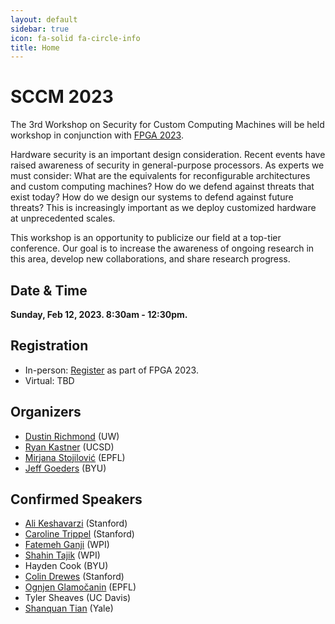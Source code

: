 ```yaml
---
layout: default
sidebar: true
icon: fa-solid fa-circle-info
title: Home
---
```


# SCCM 2023

The 3rd Workshop on Security for Custom Computing Machines will be held workshop in conjunction with [FPGA 2023](https://www.isfpga.org/). 

Hardware security is an important design consideration. Recent events have raised awareness of security in general-purpose processors. As experts we must consider: What are the equivalents for reconfigurable architectures and custom computing machines? How do we defend against threats that exist today? How do we design our systems to defend against future threats? This is increasingly important as we deploy customized hardware at unprecedented scales.

This workshop is an opportunity to publicize our field at a top-tier conference. Our goal is to increase the awareness of ongoing research in this area, develop new collaborations, and share research progress.

## Date & Time
**Sunday, Feb 12, 2023.  8:30am - 12:30pm.**  
<!-- [Workshop Schedule]({% link agenda.md %}). -->

## Registration
 * In-person: [Register](https://www.isfpga.org/registration/) as part of FPGA 2023.
 * Virtual: TBD

## Organizers
* [Dustin Richmond](https://www.dustinrichmond.com/) (UW)
* [Ryan Kastner](https://kastner.ucsd.edu/) (UCSD)
* [Mirjana Stojilović](https://mirjanastojilovic.github.io/) (EPFL)
* [Jeff Goeders](https://ece.byu.edu/directory/jeff-goeders) (BYU)

## Confirmed Speakers

* [Ali Keshavarzi](https://profiles.stanford.edu/ali-keshavarzi) (Stanford)
* [Caroline Trippel](https://cs.stanford.edu/people/trippel/) (Stanford)
* [Fatemeh Ganji](https://www.wpi.edu/people/faculty/fganji) (WPI)
* [Shahin Tajik](https://www.wpi.edu/people/faculty/stajik) (WPI)
* Hayden Cook (BYU)
* [Colin Drewes](https://colindrewes.com/) (Stanford)
* [Ognjen Glamočanin](https://ogacns94.github.io/) (EPFL)
* Tyler Sheaves (UC Davis)
* [Shanquan Tian](https://caslab.csl.yale.edu/~shanquan/) (Yale)